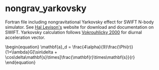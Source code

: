 # nongrav_yarkovsky

Fortran file including nongravitational Yarkovsky effect for SWIFT N-body simulator. See [Hal Levison's](https://www.boulder.swri.edu/~hal/swift.html) 
website for download and documentation on SWIFT. Yarkovsky calculation follows [Vokrouhlicky 2000](https://doi.org/10.1006/icar.2000.6469) for diurnal
acceleration vector.

\begin{equation}
    \mathbf{a}_d = \frac{4\alpha}{9}\frac{\Phi(r)}{1+\lambda}G[\sin\delta + \cos\delta\mathbf{s}\times]\frac{\mathbf{r}\times\mathbf{s}}{r}
\end{equation}
